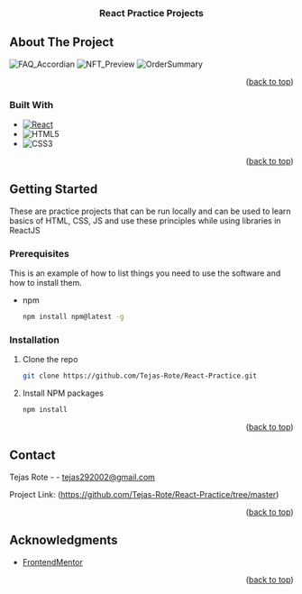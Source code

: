 <!-- PROJECT LOGO -->
<br />
<div align="center">
<h3 align="center">React Practice Projects </h3>
</div>



<!-- ABOUT THE PROJECT -->
## About The Project

<!-- ![FAQ Accordian App](images/FAQ_Accordian.jpg?raw=true )
![NFT Preview App](images/NFT_Preview.jpg?raw=true )
![Order Summary App](images/OrderSummary?raw=true ) -->

<!-- ![FAQ Accordian App](https://raw.github.com/Tejas-Rote/React-Practice/master/images/FAQ_Accordian.jpg) -->
<!-- <div align="center">
    <img src="/images/FAQ_Accordian.jpg" width="400px"</img> 
</div> -->
![FAQ_Accordian](https://github.com/Tejas-Rote/React-Practice/assets/76241687/b8915fe1-c303-4bbc-b7c5-1379dfe80816)
![NFT_Preview](https://github.com/Tejas-Rote/React-Practice/assets/76241687/47ae635b-7fc8-42d9-9077-e888cfdab53b)
![OrderSummary](https://github.com/Tejas-Rote/React-Practice/assets/76241687/ccc375ec-0900-4971-a7d1-c5c72425899c)

<p align="right">(<a href="#readme-top">back to top</a>)</p>






### Built With


* [![React][React.js]][React-url]
* ![HTML5](https://img.shields.io/badge/html5-%23E34F26.svg?style=for-the-badge&logo=html5&logoColor=white)   
* ![CSS3](https://img.shields.io/badge/css3-%231572B6.svg?style=for-the-badge&logo=css3&logoColor=white)   

<p align="right">(<a href="#readme-top">back to top</a>)</p>



<!-- GETTING STARTED -->
## Getting Started

These are practice projects that can be run locally and can be used to learn basics of HTML, CSS, JS and use these principles while using libraries in ReactJS 

### Prerequisites

This is an example of how to list things you need to use the software and how to install them.
* npm
  ```sh
  npm install npm@latest -g
  ```

### Installation

1. Clone the repo
   ```sh
   git clone https://github.com/Tejas-Rote/React-Practice.git
   ```
3. Install NPM packages
   ```sh
   npm install
   ```

<p align="right">(<a href="#readme-top">back to top</a>)</p>





<!-- CONTACT -->
## Contact

Tejas Rote - - tejas292002@gmail.com

Project Link: (https://github.com/Tejas-Rote/React-Practice/tree/master)

<p align="right">(<a href="#readme-top">back to top</a>)</p>



<!-- ACKNOWLEDGMENTS -->
## Acknowledgments

* [FrontendMentor](FrontendMentor.io)


<p align="right">(<a href="#readme-top">back to top</a>)</p>



<!-- MARKDOWN LINKS & IMAGES -->
<!-- https://www.markdownguide.org/basic-syntax/#reference-style-links -->

[linkedin-url]: [https://linkedin.com/in/linkedin_username](https://www.linkedin.com/in/tejas-rote-207289208/)
[product-screenshot]: images/screenshot.png

[React.js]: https://img.shields.io/badge/React-20232A?style=for-the-badge&logo=react&logoColor=61DAFB
[React-url]: https://reactjs.org/
